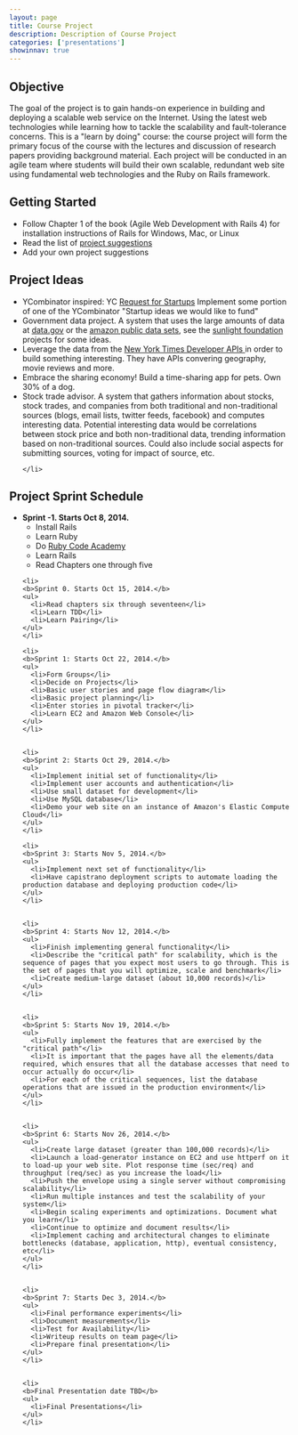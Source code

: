 ```yaml
---
layout: page
title: Course Project
description: Description of Course Project
categories: ['presentations']
showinnav: true
---
```

<div class="content">
  <h2>Objective</h2>

  <p>
  The goal of the project is to gain hands-on experience in building and
  deploying a scalable web service on the Internet.  Using the latest web
  technologies while learning how to tackle the scalability and
  fault-tolerance concerns. This is a "learn by doing" course: the course
  project will form the primary focus of the course with the lectures and
  discussion of research papers providing background material. Each project
  will be conducted in an agile team where students will build their own
  scalable, redundant web site using fundamental web technologies and the
  Ruby on Rails framework.  
  </p>


  <h2>Getting Started</h2>

  <ul>
    <li>Follow Chapter 1 of the book (Agile Web Development with Rails 4)
    for installation instructions of Rails for Windows, Mac, or Linux</li>
    <li>Read the list of <a href="#project_ideas">project suggestions</a></li>
    <li>Add your own project suggestions</li>
  </ul>

  <a id="project_ideas"></a>
  <h2> Project Ideas </h2>
  <ul>
    <li> YCombinator inspired: YC <a href="http://www.ycombinator.com/rfs/">Request for Startups</a> Implement some portion of one of the YCombinator "Startup ideas we would like to fund" </li>
    <li> 
    Government data project. A system that uses the large amounts of
    data at <a href="http://data.gov">data.gov</a> or the <a href="http://aws.amazon.com/publicdatasets/">amazon public data sets</a>, see the <a href="http://sunlightfoundation.com/projects/">sunlight
      foundation</a> projects for some ideas.
    </li>
    <li>
      Leverage the data from the <a href="http://developer.nytimes.com/docs"> New York Times Developer
      APIs </a> in order to build something interesting.  They have APIs
      convering geography, movie reviews and more.
    </li>
    <li>
      Embrace the sharing economy!  Build a time-sharing app for pets.
      Own 30% of a dog.
    </li>
    <li>
    Stock trade advisor. A system that gathers information about stocks,
    stock trades, and companies from both traditional and non-traditional
    sources (blogs, email lists, twitter feeds, facebook) and computes
    interesting data. Potential interesting data would be correlations
    between stock price and both non-traditional data, trending information
    based on non-traditional sources. Could also include social aspects for
    submitting sources, voting for impact of source, etc.

    </li>
  </ul>

  <h2> Project Sprint Schedule </h2>

  <ul>
    <li>
    <b>Sprint -1. Starts Oct 8, 2014.</b>
    <ul>
      <li>Install Rails</li>
      <li>Learn Ruby</li>
      <li>Do <a href="http://www.codecademy.com/en/tracks/ruby">Ruby Code Academy</a></li>
      <li>Learn Rails</li>
      <li>Read Chapters one through five</li>
    </ul>
    </li>

    <li>
    <b>Sprint 0. Starts Oct 15, 2014.</b>
    <ul>
      <li>Read chapters six through seventeen</li>
      <li>Learn TDD</li>
      <li>Learn Pairing</li>
    </ul>
    </li>

    <li>
    <b>Sprint 1: Starts Oct 22, 2014.</b>
    <ul>
      <li>Form Groups</li>
      <li>Decide on Projects</li>
      <li>Basic user stories and page flow diagram</li>
      <li>Basic project planning</li>
      <li>Enter stories in pivotal tracker</li>
      <li>Learn EC2 and Amazon Web Console</li>
    </ul>
    </li>


    <li>
    <b>Sprint 2: Starts Oct 29, 2014.</b>
    <ul>
      <li>Implement initial set of functionality</li>
      <li>Implement user accounts and authentication</li>
      <li>Use small dataset for development</li>
      <li>Use MySQL database</li>
      <li>Demo your web site on an instance of Amazon's Elastic Compute Cloud</li>
    </ul>
    </li>

    <li>
    <b>Sprint 3: Starts Nov 5, 2014.</b>
    <ul>
      <li>Implement next set of functionality</li>
      <li>Have capistrano deployment scripts to automate loading the production database and deploying production code</li>
    </ul>
    </li>


    <li>
    <b>Sprint 4: Starts Nov 12, 2014.</b>
    <ul>
      <li>Finish implementing general functionality</li>
      <li>Describe the "critical path" for scalability, which is the sequence of pages that you expect most users to go through. This is the set of pages that you will optimize, scale and benchmark</li>
      <li>Create medium-large dataset (about 10,000 records)</li>
    </ul>
    </li>


    <li>
    <b>Sprint 5: Starts Nov 19, 2014.</b>
    <ul>
      <li>Fully implement the features that are exercised by the "critical path"</li>
      <li>It is important that the pages have all the elements/data required, which ensures that all the database accesses that need to occur actually do occur</li>
      <li>For each of the critical sequences, list the database operations that are issued in the production environment</li>
    </ul>
    </li>


    <li>
    <b>Sprint 6: Starts Nov 26, 2014.</b>
    <ul>
      <li>Create large dataset (greater than 100,000 records)</li>
      <li>Launch a load-generator instance on EC2 and use httperf on it to load-up your web site. Plot response time (sec/req) and throughput (req/sec) as you increase the load</li>
      <li>Push the envelope using a single server without compromising scalability</li>
      <li>Run multiple instances and test the scalability of your system</li>
      <li>Begin scaling experiments and optimizations. Document what you learn</li>
      <li>Continue to optimize and document results</li>
      <li>Implement caching and architectural changes to eliminate bottlenecks (database, application, http), eventual consistency, etc</li>
    </ul>
    </li>


    <li>
    <b>Sprint 7: Starts Dec 3, 2014.</b>
    <ul>
      <li>Final performance experiments</li>
      <li>Document measurements</li>
      <li>Test for Availability</li>
      <li>Writeup results on team page</li>
      <li>Prepare final presentation</li>
    </ul>
    </li>


    <li>
    <b>Final Presentation date TBD</b>
    <ul>
      <li>Final Presentations</li>
    </ul>
    </li>


  </ul>
</div>
